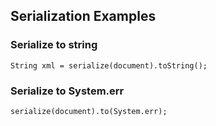 ## Serialization Examples

### Serialize to string
```
String xml = serialize(document).toString();
```

### Serialize to System.err
```
serialize(document).to(System.err);
```